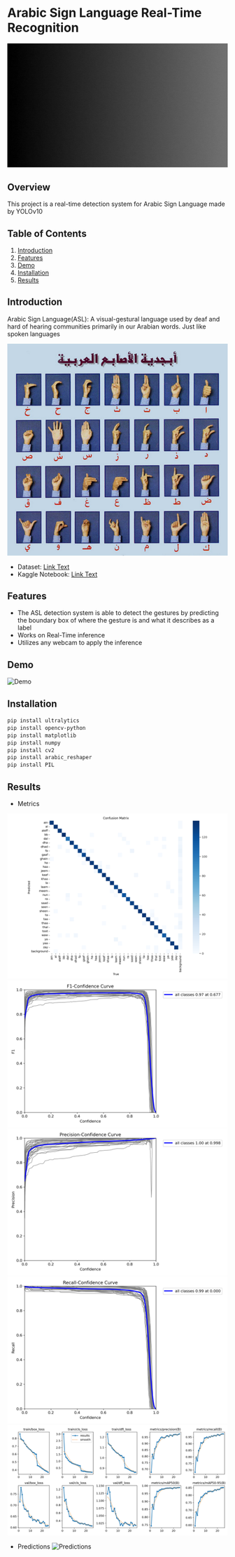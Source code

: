 # Arabic Sign Language Real-Time Recognition

![Project Banner](Files/ASL.gif)

## Overview

This project is a real-time detection system for Arabic Sign Language made by YOLOv10

## Table of Contents

1. [Introduction](#introduction)
2. [Features](#features)
3. [Demo](#demo)
4. [Installation](#installation)
5. [Results](#results)

## Introduction

Arabic Sign Language(ASL): A visual-gestural language used by deaf and hard of hearing communities primarily in our Arabian words. Just like spoken languages

![ASL](Files/Images/Signs.png)

- Dataset: [Link Text](https://www.kaggle.com/datasets/ammarsayedtaha/arabic-sign-language-dataset-2022)
- Kaggle Notebook: [Link Text](https://www.kaggle.com/code/abdalrhmantwfik/arabic-sign-language-arsl-yolov10m)


## Features

- The ASL detection system is able to detect the gestures by predicting the boundary box of where the gesture is and what it describes as a label
- Works on Real-Time inference
- Utilizes any webcam to apply the inference

## Demo

![Demo](Files/ASL_Demo_readme.gif)

## Installation


```bash
pip install ultralytics
pip install opencv-python
pip install matplotlib
pip install numpy
pip install cv2
pip install arabic_reshaper
pip install PIL
```

## Results

- Metrics

![Metrics](Files/Images/confusion_matrix.png)
![Metrics](Files/Images/f1_score.png)
![Metrics](Files/Images/precision.png)
![Metrics](Files/Images/recall.png)
![Metrics](Files/Images/scores.png)

- Predictions
![Predictions](Files/Images/predictions.png)

